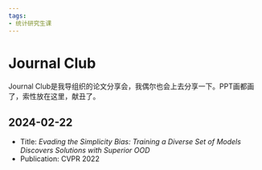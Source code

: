 ```yaml
---
tags:
- 统计研究生课
---
```


# Journal Club

Journal Club是我导组织的论文分享会，我偶尔也会上去分享一下。PPT画都画了，索性放在这里，献丑了。

## 2024-02-22
- Title: *Evading the Simplicity Bias: Training a Diverse Set of Models Discovers Solutions with Superior OOD*
- Publication: CVPR 2022